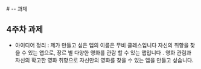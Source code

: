 <font class="papago-parent"><font class="papago-source" style="display:none;"># --
</font># --
</font><font class="papago-parent"><font class="papago-source" style="display:none;">과제
</font>과제
</font> 
## 4주차 과제
   - 아이디어 정리 : 
     제가 만들고 싶은 앱의 이름은 무비 클레스입니다 
     자신의 취향을 찾을 수 있는 앱으로,
     장르 별 다양한 영화를 관람 할 수 있는 앱입니다 . 
     영화 관림과 자신의 확고한 영화 취향으로 자신만의 
     영화를 찾을 수 있는 앱을 만들고 싶습니다.
